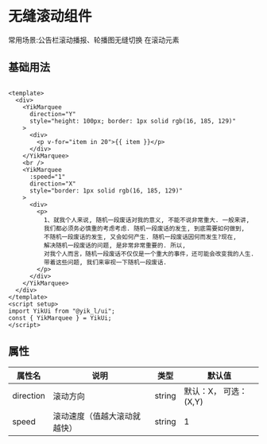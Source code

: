 <!--
 * @Author: 刘岩 15136056318@163.com
 * @Date: 2023-08-03 21:20:03
 * @LastEditors: 刘岩 15136056318@163.com
 * @LastEditTime: 2023-08-16 16:26:18
 * @FilePath: \yik-ui-word\docs\marquee.md
 * @Description:
-->
<script setup>
  import Marquee from './comps/Marquee.vue'
</script>

# 无缝滚动组件

常用场景:公告栏滚动播报、轮播图无缝切换 在滚动元素

## 基础用法

<Marquee></Marquee>

```vue
<template>
  <div>
    <YikMarquee
      direction="Y"
      style="height: 100px; border: 1px solid rgb(16, 185, 129)"
    >
      <div>
        <p v-for="item in 20">{{ item }}</p>
      </div>
    </YikMarquee>
    <br />
    <YikMarquee
      :speed="1"
      direction="X"
      style="border: 1px solid rgb(16, 185, 129)"
    >
      <div>
        <p>
          1、就我个人来说, 随机一段废话对我的意义, 不能不说非常重大. 一般来讲,
          我们都必须务必慎重的考虑考虑. 随机一段废话的发生, 到底需要如何做到,
          不随机一段废话的发生, 又会如何产生. 随机一段废话因何而发生?现在,
          解决随机一段废话的问题, 是非常非常重要的. 所以,
          对我个人而言，随机一段废话不仅仅是一个重大的事件，还可能会改变我的人生.
          带着这些问题, 我们来审视一下随机一段废话.
        </p>
      </div>
    </YikMarquee>
  </div>
</template>
<script setup>
import YikUi from "@yik_l/ui";
const { YikMarquee } = YikUi;
</script>
```

## 属性

| **属性名** | **说明**                     | **类型** | **默认值**            |
| ---------- | ---------------------------- | -------- | --------------------- |
| direction  | 滚动方向                     | string   | 默认：X， 可选：(X,Y) |
| speed      | 滚动速度（值越大滚动就越快） | string   | 1                     |
